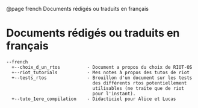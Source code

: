 @page   french  Documents rédigés ou traduits en français

# Documents rédigés ou traduits en français

    --french
      +--choix_d_un_rtos          - Document a propos du choix de RIOT-OS
      +--riot_tutorials           - Mes notes à propos des tutos de riot
      +--tests_rtos               - Brouillon d'un document sur les tests
                                    des différents rtos potentiellement
                                    utilisables (ne traite que de riot
                                    pour l'instant).
      +--tuto_1ere_compilation    - Didacticiel pour Alice et Lucas
    
